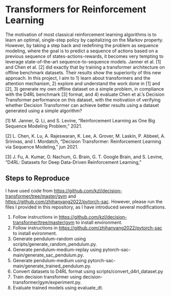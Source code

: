 # Transformers for Reinforcement Learning

The motivation of most classical reinforcement learning algorithms is to learn an optimal, single-step policy by capitalizing on the Markov property. However, by taking a step back and redefining the problem as sequence modeling, where the goal is to predict a sequence of actions based on a previous sequence of states-actions-rewards, it becomes very tempting to leverage state-of-the-art sequence-to-sequence models. Janner et al. [1] and Chen et al. [2] did exactly that by training a transformer architecture on offline benchmark datasets. Their results show the superiority of this new approach. In this project, I aim to 1) learn about transformers and the attention mechanism, 2) explore and understand the work done in [1] and [2], 3) generate my own offline dataset on a simple problem, in compliance with the D4RL benchmark [3] format, and 4) evaluate Chen et al.’s Decision Transformer performance on this dataset, with the motivation of verifying whether Decision Transformer can achieve better results using a dataset generated using a simple algorithm?

[1] M. Janner, Q. Li, and S. Levine, “Reinforcement Learning as One Big Sequence Modeling Problem,” 2021.

[2] L. Chen, K. Lu, A. Rajeswaran, K. Lee, A. Grover, M. Laskin, P. Abbeel, A. Srinivas, and I. Mordatch, “Decision Transformer: Reinforcement Learning via Sequence Modeling,” jun 2021.

[3] J. Fu, A. Kumar, O. Nachum, G. Brain, G. T. Google Brain, and S. Levine, “D4RL: Datasets for Deep Data-Driven Reinforcement Learning,”

## Steps to Reproduce
I have used code from https://github.com/kzl/decision-transformer/tree/master/gym and https://github.com/zhihanyang2022/pytorch-sac. However, please run the files I provided in this repository, as I have introduced several modifications.

1. Follow instructions in https://github.com/kzl/decision-transformer/tree/master/gym to install environment.
2. Follow instructions in https://github.com/zhihanyang2022/pytorch-sac to install evironment.
3. Generate pendulum-random using scripts/generate_random_pendulum.py.
4. Generate pendulum-medium-replay using pytorch-sac-main/generate_sac_pendulum.py.
5. Generate pendulum-medium using pytorch-sac-main/generate_trained_pendulum.py.
6. Convert datasets to D4RL format using scripts/convert_d4rl_dataset.py
7. Train decision transformer using decision-transformer/gym/experiment.py.
8. Evaluate trained models using evaluate_dt.
